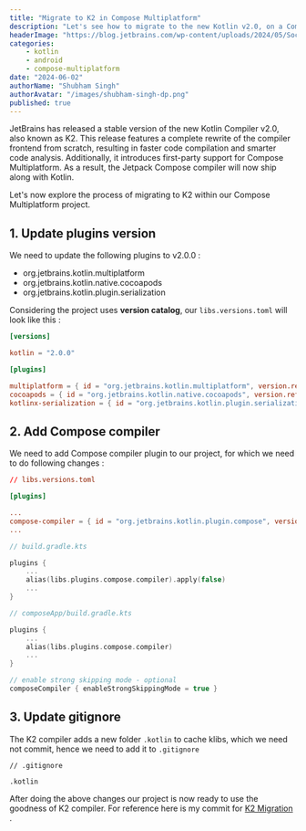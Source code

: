 ```yaml
---
title: "Migrate to K2 in Compose Multiplatform"
description: "Let's see how to migrate to the new Kotlin v2.0, on a Compose Multiplatform project"
headerImage: "https://blog.jetbrains.com/wp-content/uploads/2024/05/Social_Share_1280x720-2x-1.png"
categories:
    - kotlin
    - android
    - compose-multiplatform
date: "2024-06-02"
authorName: "Shubham Singh"
authorAvatar: "/images/shubham-singh-dp.png"
published: true
---
```


JetBrains has released a stable version of the new Kotlin Compiler v2.0, also known as K2. This release features a complete rewrite of the compiler frontend from scratch, resulting in faster code compilation and smarter code analysis. Additionally, it introduces first-party support for Compose Multiplatform. As a result, the Jetpack Compose compiler will now ship along with Kotlin.

Let's now explore the process of migrating to K2 within our Compose Multiplatform project.

## 1. Update plugins version

We need to update the following plugins to v2.0.0 :

- org.jetbrains.kotlin.multiplatform
- org.jetbrains.kotlin.native.cocoapods
- org.jetbrains.kotlin.plugin.serialization

Considering the project uses **version catalog**, our `libs.versions.toml` will look like this :

```toml
[versions]

kotlin = "2.0.0"

[plugins]

multiplatform = { id = "org.jetbrains.kotlin.multiplatform", version.ref = "kotlin" }
cocoapods = { id = "org.jetbrains.kotlin.native.cocoapods", version.ref = "kotlin" }
kotlinx-serialization = { id = "org.jetbrains.kotlin.plugin.serialization", version.ref = "kotlin" }
```

## 2. Add Compose compiler

We need to add Compose compiler plugin to our project, for which we need to do following changes :

```toml
// libs.versions.toml

[plugins]

...
compose-compiler = { id = "org.jetbrains.kotlin.plugin.compose", version.ref = "kotlin" }
...
```

```kotlin
// build.gradle.kts

plugins {
    ...
    alias(libs.plugins.compose.compiler).apply(false)
    ...
}
```

```kotlin
// composeApp/build.gradle.kts

plugins {
    ...
    alias(libs.plugins.compose.compiler)
    ...
}

// enable strong skipping mode - optional
composeCompiler { enableStrongSkippingMode = true }
```

## 3. Update gitignore

The K2 compiler adds a new folder `.kotlin` to cache klibs, which we need not commit, hence we need to add it to `.gitignore`

```gitignore
// .gitignore

.kotlin
```

After doing the above changes our project is now ready to use the goodness of K2 compiler. For reference here is my commit for [K2 Migration](https://github.com/ishubhamsingh/Splashy/commit/2f4bdc1d75b6884419381cde3d5ce36431d74d5b) .



